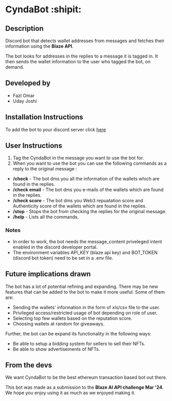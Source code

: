 ﻿# CyndaBot :shipit:

## Description

Discord bot that detects wallet addresses from messages and fetches their information using the **Blaze API**.

The bot looks for addresses in the replies to a message it is tagged in. It then sends the wallet information to the user who tagged the bot, on demand.

## Developed by

- Fazl Omar
- Uday Joshi

## Installation Instructions

To add the bot to your discord server click [here](https://discord.com/oauth2/authorize?client_id=1221156822787031101&permissions=397284736000&scope=bot)

## User Instructions

1. Tag the CyndaBot in the message you want to use the bot for.
2. When you want to use the bot you can use the following commands as a reply to the original message :

- **/check** - The bot dms you all the information of the wallets which are found in the replies.
- **/check email** - The bot dms you e-mails of the wallets which are found in the replies.
- **/check score** - The bot dms you Web3 repuatation score and Authenticity score of the wallets which are found in the replies.
- **/stop** - Stops the bot from checking the replies for the original message.
- **/help** - Lists all the commands.

### Notes

- In order to work, the bot needs the message_content priveleged intent enabled in the discord developer portal.
- The environment variables API_KEY (blaze api key) and BOT_TOKEN (discord bot token) need to be set in a .env file.

## Future implications drawn

The bot has a lot of potential refining and expanding. There may be new features that can be added to the bot to make it more useful. Some of them are:

- Sending the wallets' information in the form of xls/csv file to the user.
- Privileged access/restricted usage of bot depending on role of user.
- Selecting top few wallets based on the reputation score.
- Choosing wallets at random for giveaways.

Further, the bot can be expand its functionality in the following ways:

- Be able to setup a bidding system for sellers to sell their NFTs.
- Be able to show advertisements of NFTs.

## From the devs
We want CyndaBot to be the best ethereum transaction based bot out there. 

This bot was made as a submission to the **Blaze AI API challenge Mar '24**. We hope you enjoy using it as much as we enjoyed making it.

